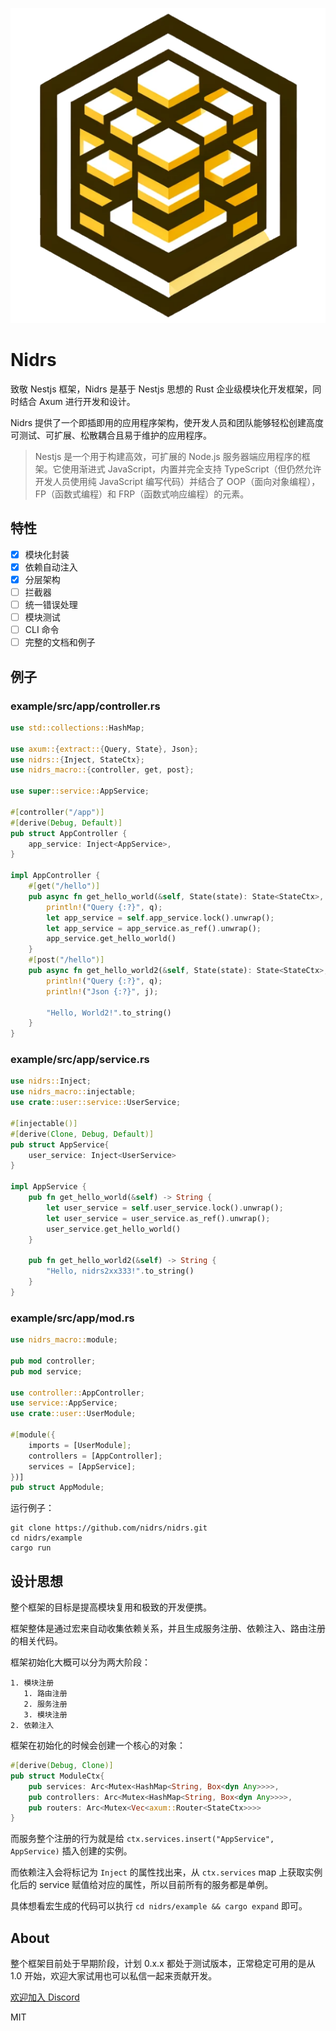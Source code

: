 ![log2](readme.assets/log2.jpg)



# Nidrs

致敬 Nestjs 框架，Nidrs 是基于 Nestjs 思想的 Rust 企业级模块化开发框架，同时结合 Axum 进行开发和设计。

Nidrs 提供了一个即插即用的应用程序架构，使开发人员和团队能够轻松创建高度可测试、可扩展、松散耦合且易于维护的应用程序。

> Nestjs 是一个用于构建高效，可扩展的 Node.js 服务器端应用程序的框架。它使用渐进式 JavaScript，内置并完全支持 TypeScript（但仍然允许开发人员使用纯 JavaScript 编写代码）并结合了 OOP（面向对象编程），FP（函数式编程）和 FRP（函数式响应编程）的元素。

## 特性

- [x] 模块化封装
- [x] 依赖自动注入
- [x] 分层架构
- [ ] 拦截器
- [ ] 统一错误处理
- [ ] 模块测试
- [ ] CLI 命令
- [ ] 完整的文档和例子

## 例子

### example/src/app/controller.rs

```rs
use std::collections::HashMap;

use axum::{extract::{Query, State}, Json};
use nidrs::{Inject, StateCtx};
use nidrs_macro::{controller, get, post};

use super::service::AppService;

#[controller("/app")]
#[derive(Debug, Default)]
pub struct AppController {
    app_service: Inject<AppService>,
}

impl AppController {
    #[get("/hello")]
    pub async fn get_hello_world(&self, State(state): State<StateCtx>, Query(q): Query<HashMap<String, String>>) -> String {
        println!("Query {:?}", q);
        let app_service = self.app_service.lock().unwrap();
        let app_service = app_service.as_ref().unwrap();
        app_service.get_hello_world()
    }
    #[post("/hello")]
    pub async fn get_hello_world2(&self, State(state): State<StateCtx>, Query(q): Query<HashMap<String, String>>, Json(j): Json<serde_json::Value>) -> String {
        println!("Query {:?}", q);
        println!("Json {:?}", j);

        "Hello, World2!".to_string()
    }
}

```

### example/src/app/service.rs

```rs
use nidrs::Inject;
use nidrs_macro::injectable;
use crate::user::service::UserService;

#[injectable()]
#[derive(Clone, Debug, Default)]
pub struct AppService{
    user_service: Inject<UserService>
}

impl AppService {
    pub fn get_hello_world(&self) -> String {
        let user_service = self.user_service.lock().unwrap();
        let user_service = user_service.as_ref().unwrap();
        user_service.get_hello_world()
    }

    pub fn get_hello_world2(&self) -> String {
        "Hello, nidrs2xx333!".to_string()
    }
}
```

### example/src/app/mod.rs

```rs
use nidrs_macro::module;

pub mod controller;
pub mod service;

use controller::AppController;
use service::AppService;
use crate::user::UserModule;

#[module({
    imports = [UserModule];
    controllers = [AppController];
    services = [AppService];
})]
pub struct AppModule;

```

运行例子：

```shell
git clone https://github.com/nidrs/nidrs.git
cd nidrs/example
cargo run
```

## 设计思想

整个框架的目标是提高模块复用和极致的开发便携。

框架整体是通过宏来自动收集依赖关系，并且生成服务注册、依赖注入、路由注册的相关代码。

框架初始化大概可以分为两大阶段：

    1. 模块注册
       1. 路由注册
       2. 服务注册
       3. 模块注册
    2. 依赖注入

框架在初始化的时候会创建一个核心的对象：

```rs
#[derive(Debug, Clone)]
pub struct ModuleCtx{
    pub services: Arc<Mutex<HashMap<String, Box<dyn Any>>>>,
    pub controllers: Arc<Mutex<HashMap<String, Box<dyn Any>>>>,
    pub routers: Arc<Mutex<Vec<axum::Router<StateCtx>>>>
}
```

而服务整个注册的行为就是给 `ctx.services.insert("AppService", AppService)` 插入创建的实例。

而依赖注入会将标记为 `Inject` 的属性找出来，从 `ctx.services` map 上获取实例化后的 service 赋值给对应的属性，所以目前所有的服务都是单例。

具体想看宏生成的代码可以执行 `cd nidrs/example && cargo expand` 即可。

## About

整个框架目前处于早期阶段，计划 0.x.x 都处于测试版本，正常稳定可用的是从 1.0 开始，欢迎大家试用也可以私信一起来贡献开发。

[欢迎加入 Discord](https://discord.gg/gwqKpxvUxU)

MIT
